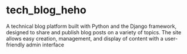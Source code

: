 # tech_blog_heho
A technical blog platform built with Python and the Django framework, designed to share and publish blog posts on a variety of topics. The site allows easy creation, management, and display of content with a user-friendly admin interface
